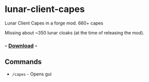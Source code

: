 # lunar-client-capes
Lunar Client Capes in a forge mod.
660+ capes

Missing about ~350 lunar cloaks (at the time of releasing the mod). 

### - [Download](https://github.com/TheExploration/lunar-client-capes/releases/download/1.0/Lunar.Quick.Capes.jar) -


## Commands

- `/capes` - Opens gui
